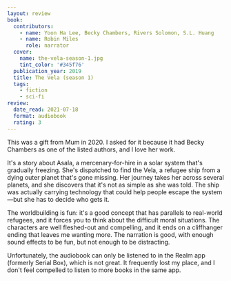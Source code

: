 ```yaml
---
layout: review
book:
  contributors:
    - name: Yoon Ha Lee, Becky Chambers, Rivers Solomon, S.L. Huang
    - name: Robin Miles
      role: narrator
  cover:
    name: the-vela-season-1.jpg
    tint_color: '#345f76'
  publication_year: 2019
  title: The Vela (season 1)
  tags:
    - fiction
    - sci-fi
review:
  date_read: 2021-07-18
  format: audiobook
  rating: 3
---
```


This was a gift from Mum in 2020.
I asked for it because it had Becky Chambers as one of the listed authors, and I love her work.

It's a story about Asala, a mercenary-for-hire in a solar system that's gradually freezing.
She's dispatched to find the Vela, a refugee ship from a dying outer planet that's gone missing.
Her journey takes her across several planets, and she discovers that it's not as simple as she was told.
The ship was actually carrying technology that could help people escape the system—but she has to decide who gets it.

The worldbuilding is fun: it's a good concept that has parallels to real-world refugees, and it forces you to think about the difficult moral situations.
The characters are well fleshed-out and compelling, and it ends on a cliffhanger ending that leaves me wanting more.
The narration is good, with enough sound effects to be fun, but not enough to be distracting.

Unfortunately, the audiobook can only be listened to in the Realm app (formerly Serial Box), which is not great.
It frequently lost my place, and I don't feel compelled to listen to more books in the same app.
